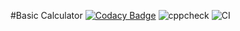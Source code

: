 #Basic Calculator
[![Codacy Badge](https://app.codacy.com/project/badge/Grade/4a5b7b7e4556407aa2fc62fa3bb64e9d)](https://www.codacy.com/gh/99002782/ScientificCalci/dashboard?utm_source=github.com&amp;utm_medium=referral&amp;utm_content=99002782/ScientificCalci&amp;utm_campaign=Badge_Grade)
![cppcheck](https://github.com/99002782/ScientificCalci/workflows/cppcheck/badge.svg)
![CI](https://github.com/99002782/requirements/workflows/CI/badge.svg)
